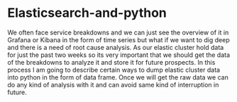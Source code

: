 # Elasticsearch-and-python
We often face service breakdowns and we can just see the overview of it in Grafana or Kibana in the form of time series but what if we want to dig deep and there is a need of root cause analysis. As our elastic cluster hold data for just the past two weeks so its very important that we should get the data of the breakdowns to analyze it and store it for future prospects. In this process I am going to describe certain ways to dump elastic cluster data into python in the form of data frame. Once we will get the raw data we can do any kind of analysis with it and can avoid same kind of interruption in future.
